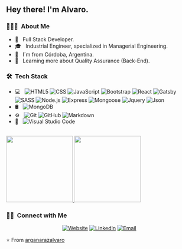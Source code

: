 <h2> Hey there! I'm Alvaro.</h2>

<h3> 👨🏻‍💻 &nbsp;About Me </h3>

- 💼 &nbsp; Full Stack Developer.
- 🎓 &nbsp; Industrial Engineer, specialized in Managerial Engineering.
- 🌱 &nbsp; I´m from Córdoba, Argentina.
- 🤔 &nbsp; Learning more about Quality Assurance (Back-End).


<h3> 🛠 &nbsp;Tech Stack</h3>

- 💻 &nbsp;
  ![HTML5](https://img.shields.io/badge/-HTML5-333333?style=flat&logo=HTML5)
  ![CSS](https://img.shields.io/badge/-CSS-333333?style=flat&logo=CSS3&logoColor=1572B6)
  ![JavaScript](https://img.shields.io/badge/-JavaScript-333333?style=flat&logo=javascript)
  ![Bootstrap](https://img.shields.io/badge/-Bootstrap-333333?style=flat&logo=bootstrap&logoColor=563D7C)
  ![React](https://img.shields.io/badge/-React-333333?style=flat&logo=react)
  ![Gatsby](https://img.shields.io/badge/-Gatsby-333333?style=flat&logo=gatsby)
  ![SASS](https://img.shields.io/badge/-Sass-333333?style=flat&logo=sass)
  ![Node.js](https://img.shields.io/badge/-Node.js-333333?style=flat&logo=node.js)
  ![Express](https://img.shields.io/badge/-Express-333333?style=flat&logo=express)
  ![Mongoose](https://img.shields.io/badge/-Mongoose-333333?style=flat&logo=mongoose)
  ![Jquery](https://img.shields.io/badge/-Jquery-333333?style=flat&logo=jquery)
  ![Json](https://img.shields.io/badge/-Json-333333?style=flat&logo=json)
- 🛢 &nbsp;
  ![MongoDB](https://img.shields.io/badge/-MongoDB-333333?style=flat&logo=mongodb)
- ⚙️ &nbsp;
  ![Git](https://img.shields.io/badge/-Git-333333?style=flat&logo=git)
  ![GitHub](https://img.shields.io/badge/-GitHub-333333?style=flat&logo=github)
  ![Markdown](https://img.shields.io/badge/-Markdown-333333?style=flat&logo=markdown)
- 🔧 &nbsp;
  ![Visual Studio Code](https://img.shields.io/badge/-Visual%20Studio%20Code-333333?style=flat&logo=visual-studio-code&logoColor=007ACC)

<br/>

<a href="https://github.com/arganarazalvaro">
  <img height="180em" src="https://github-readme-stats.vercel.app/api?username=arganarazalvaro&theme=buefy&show_icons=true" />
  <img height="180em" src="https://github-readme-stats.vercel.app/api/top-langs/?username=arganarazalvaro&theme=buefy&layout=compact" />
</a>

<br/>

<h3> 🤝🏻 &nbsp;Connect with Me </h3>

<p align="center">
<a href="https://arganarazalvaro.netlify.app/"><img alt="Website" src="https://img.shields.io/badge/Website-arganarazalvaro.netlify.app/-blue?style=flat-square&logo=google-chrome"></a>
<a href="https://www.linkedin.com/in/alvaro-arganaraz/"><img alt="LinkedIn" src="https://img.shields.io/badge/LinkedIn-Alvaro%20E.%20Arganaraz-blue?style=flat-square&logo=linkedin"></a>
<a href="mailto:arganarazalvaro@gmail.com"><img alt="Email" src="https://img.shields.io/badge/Email-arganarazalvaro@gmail.com-blue?style=flat-square&logo=gmail"></a>
</p>

⭐️ From [arganarazalvaro](https://github.com/arganarazalvaro)
